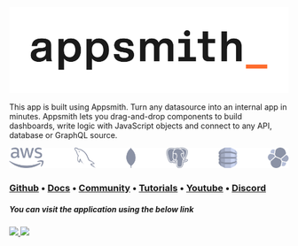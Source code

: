 ![](https://raw.githubusercontent.com/appsmithorg/appsmith/release/static/appsmith_logo_primary.png)

This app is built using Appsmith. Turn any datasource into an internal app in minutes. Appsmith lets you drag-and-drop components to build dashboards, write logic with JavaScript objects and connect to any API, database or GraphQL source.

![](https://raw.githubusercontent.com/appsmithorg/appsmith/release/static/images/integrations.png)

### [Github](https://github.com/appsmithorg/appsmith) • [Docs](https://docs.appsmith.com/?utm_source=github&utm_medium=social&utm_content=appsmith_docs&utm_campaign=null&utm_term=appsmith_docs) • [Community](https://community.appsmith.com/) • [Tutorials](https://github.com/appsmithorg/appsmith/tree/update/readme#tutorials) • [Youtube](https://www.youtube.com/appsmith) • [Discord](https://discord.gg/rBTTVJp)

##### You can visit the application using the below link

###### [![](https://assets.appsmith.com/git-sync/Buttons.svg) ](https://appsmith-5tv0z3wn7-get-appsmith.vercel.app/applications/6438ef8691760d5da40f2e89/pages/6438ef8691760d5da40f2e8c) [![](https://assets.appsmith.com/git-sync/Buttons2.svg)](https://appsmith-5tv0z3wn7-get-appsmith.vercel.app/applications/6438ef8691760d5da40f2e89/pages/6438ef8691760d5da40f2e8c/edit)
